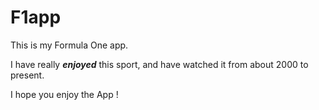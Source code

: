 # F1app

This is my Formula One app.

I have really ***enjoyed*** this sport, and have watched it from about 2000 to present.

I hope you enjoy the App !
